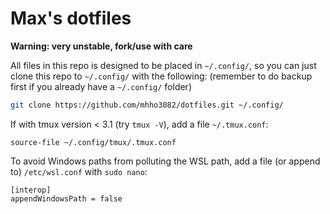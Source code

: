 # Max's dotfiles

**Warning: very unstable, fork/use with care**

All files in this repo is designed to be placed in `~/.config/`,
so you can just clone this repo to `~/.config/` with the following:
(remember to do backup first if you already have a `~/.config/` folder)

```bash
git clone https://github.com/mhho3082/dotfiles.git ~/.config/
```

If with tmux version < 3.1 (try `tmux -V`),
add a file `~/.tmux.conf`:
```
source-file ~/.config/tmux/.tmux.conf
```

To avoid Windows paths from polluting the WSL path,
add a file (or append to) `/etc/wsl.conf` with `sudo nano`:
```
[interop]
appendWindowsPath = false
```
